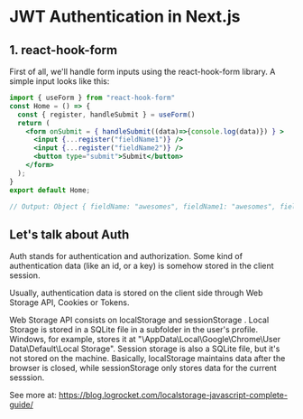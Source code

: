 # JWT Authentication in Next.js

## 1. react-hook-form

First of all, we'll handle form inputs using the react-hook-form library.
A simple input looks like this:

```jsx
import { useForm } from "react-hook-form"
const Home = () => {
  const { register, handleSubmit } = useForm()
  return (
    <form onSubmit = { handleSubmit((data)=>{console.log(data)}) } >
      <input {...register("fieldName1")} />
      <input {...register("fieldName2")} />
      <button type="submit">Submit</button>
    </form>
  );
}
export default Home;

// Output: Object { fieldName: "awesomes", fieldName1: "awesomes", fieldName2: 2 } //
```

## Let's talk about Auth

Auth stands for authentication and authorization. Some kind of authentication data (like an id, or a key) is somehow stored in the client session.

Usually, authentication data is stored on the client side through Web Storage API, Cookies or Tokens.

Web Storage API consists on localStorage and sessionStorage . Local Storage is stored in a SQLite file in a subfolder in the user's profile. Windows, for example, stores it at "\AppData\Local\Google\Chrome\User Data\Default\Local Storage". Session storage is also a SQLite file, but it's not stored on the machine. Basically, localStorage maintains data after the browser is closed, while sessionStorage only stores data for the current sesssion.

See more at: <a>https://blog.logrocket.com/localstorage-javascript-complete-guide/<a>

